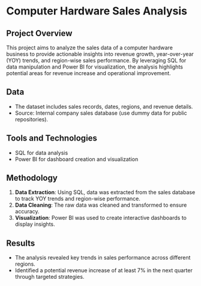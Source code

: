 # Computer Hardware Sales Analysis

## Project Overview
This project aims to analyze the sales data of a computer hardware business to provide actionable insights into revenue growth, year-over-year (YOY) trends, and region-wise sales performance. By leveraging SQL for data manipulation and Power BI for visualization, the analysis highlights potential areas for revenue increase and operational improvement.

## Data
- The dataset includes sales records, dates, regions, and revenue details.
- Source: Internal company sales database (use dummy data for public repositories).

## Tools and Technologies
- SQL for data analysis
- Power BI for dashboard creation and visualization

## Methodology
1. **Data Extraction**: Using SQL, data was extracted from the sales database to track YOY trends and region-wise performance.
2. **Data Cleaning**: The raw data was cleaned and transformed to ensure accuracy.
3. **Visualization**: Power BI was used to create interactive dashboards to display insights.

## Results
- The analysis revealed key trends in sales performance across different regions.
- Identified a potential revenue increase of at least 7% in the next quarter through targeted strategies.
